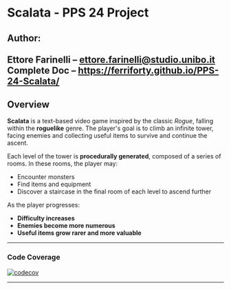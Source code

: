 # Scalata - PPS 24 Project

**Author**:  
<br>
Ettore Farinelli – [ettore.farinelli@studio.unibo.it](mailto:ettore.farinelli@studio.unibo.it) <br>
Complete Doc – https://ferriforty.github.io/PPS-24-Scalata/
---

## Overview

**Scalata** is a text-based video game inspired by the classic *Rogue*, falling within the **roguelike** genre. The player's goal is to climb an infinite tower, facing enemies and collecting useful items to survive and continue the ascent.

Each level of the tower is **procedurally generated**, composed of a series of rooms. In these rooms, the player may:

- Encounter monsters
- Find items and equipment
- Discover a staircase in the final room of each level to ascend further

As the player progresses:

- **Difficulty increases**
- **Enemies become more numerous**
- **Useful items grow rarer and more valuable**

---
### Code Coverage

[![codecov](https://codecov.io/gh/ferriforty/PPS-24-Scalata/graph/badge.svg?token=PA2QW5EJU8)](https://codecov.io/gh/ferriforty/PPS-24-Scalata)

---
